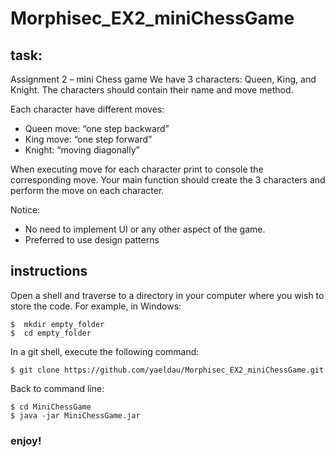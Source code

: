 # Morphisec_EX2_miniChessGame

## task:

Assignment 2 – mini Chess game
We have 3 characters: Queen, King, and Knight.
The characters should contain their name and move method.

Each character have different moves:

- Queen move: “one step backward”
- King move: “one step forward”
- Knight: “moving diagonally”

When executing move for each character print to console the corresponding move.
Your main function should create the 3 characters and perform the move on each character.

Notice:
- No need to implement UI or any other aspect of the game.
- Preferred to use design patterns

##
## instructions

Open a shell and traverse to a directory in your computer where you wish to store
the code. For example, in Windows:
```shell
$  mkdir empty_folder
$  cd empty_folder
```
In a git shell, execute the following command:
```shell
$ git clone https://github.com/yaeldau/Morphisec_EX2_miniChessGame.git
```

Back to command line:
```shell
$ cd MiniChessGame
$ java -jar MiniChessGame.jar
```

### enjoy!


